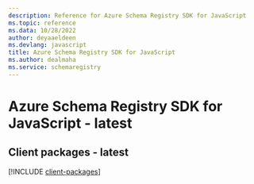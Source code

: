 ```yaml
---
description: Reference for Azure Schema Registry SDK for JavaScript
ms.topic: reference
ms.data: 10/28/2022
author: deyaaeldeen
ms.devlang: javascript
title: Azure Schema Registry SDK for JavaScript
ms.author: dealmaha
ms.service: schemaregistry
---
```

# Azure Schema Registry SDK for JavaScript - latest

## Client packages - latest
[!INCLUDE [client-packages](schema-registry-client-index.md)]